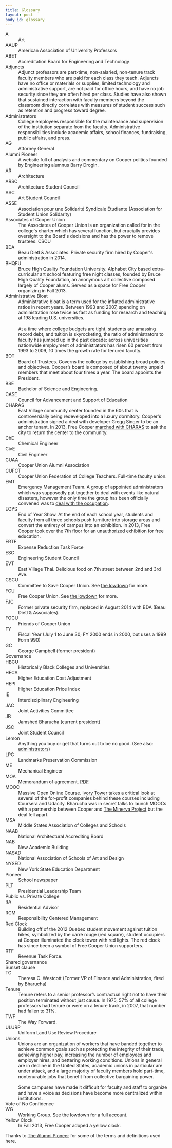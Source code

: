 ```yaml
---
title: Glossary
layout: post
body_id: glossary
---
```

<dl>
	<dt id="a">A</dt><dd>Art</dd>
	<dt id="aaup">AAUP</dt><dd>American Association of University Professors </dd>
	<dt id="abet">ABET</dt><dd>Accreditation Board for Engineering and Technology</dd>
	<dt id="adjuncts">Adjuncts</dt><dd>Adjunct professors are part-time, non-salaried, non-tenure track faculty members who are paid for each class they teach. Adjuncts have no office or materials or supplies, limited technology and administrative support, are not paid for office hours, and have no job security since they are often hired per class. Studies have also shown that sustained interaction with faculty members beyond the classroom directly correlates with measures of student success such as retention and progress toward degree. </dd>
	<dt id="administrators">Administrators</dt><dd>College employees responsible for the maintenance and supervision of the institution separate from the faculty. Administrative responsibilities include academic affairs, school finances, fundraising, public affairs, and press. </dd>
	<dt id="ag">AG</dt><dd>Attorney General</dd>
	<dt id="alumni-pioneer">Alumni Pioneer</dt><dd>A website full of analysis and commentary on Cooper politics founded by Engineering alumnus Barry Drogin.</dd>
	<dt id="ar">AR</dt><dd>Architecture</dd>
	<dt id="archsc">ARSC</dt><dd>Architecture Student Council</dd>
	<dt id="asc">ASC</dt><dd>Art Student Council</dd>
	<dt id="asse">ASSE</dt><dd>Association pour une Solidarité Syndicale Étudiante (Association for Student Union Solidarity)</dd>
	<dt id="associates-of-cooper-union">Associates of Cooper Union</dt><dd>The Associates of Cooper Union is an organization called for in the college's charter which has several function, but crucially provides oversight to the Board's decisions and has the power to remove trustees. CSCU</dd>
	<dt id="bda">BDA</dt><dd>Beau Dietl &amp; Associates. Private security firm hired by Cooper's administration in 2014.</dd>
	<dt id="bhqfu">BHQFU</dt><dd>Bruce High Quality Foundation University. Alphabet City based extra-curricular art school featuring free night classes, founded by Bruce High Quality Foundation, an anonymous art collective composed largely of Cooper alums. Served as a space for Free Cooper organizing in Fall 2013.</dd>
	<dt id="bloat">Administrative Bloat</dt><dd>Administrative bloat is a term used for the inflated administrative ratios in recent years. Between 1993 and 2007, spending on administration rose twice as fast as funding for research and teaching at 198 leading U.S. universities.<br><br>At a time where college budgets are tight, students are amassing record debt, and tuition is skyrocketing, the ratio of administrators to faculty has jumped up  in the past decade: across universities nationwide employment of administrators has risen 60 percent from 1993 to 2009, 10 times the growth rate for tenured faculty.</dd>
	<dt id="bot">BOT</dt><dd>Board of Trustees. Governs the college by establishing broad policies and objectives. Cooper’s board is composed of about twenty unpaid members that meet about four times a year. The board appoints the President.</dd>
	<dt id="bse">BSE</dt><dd>Bachelor of Science and Engineering.</dd>
	<dt id="case">CASE</dt><dd>Council for Advancement and Support of Education</dd>
	<dt id="charas">CHARAS</dt><dd>East Village community center founded in the 60s that is controversially being redeveloped into a luxury dormitory. Cooper's administration signed a deal with developer Gregg Singer to be an anchor tenant. In 2013, Free Cooper <a href="http://freecooperunion.org/disorientation/timeline/#54">marched with CHARAS</a> to ask the city to return the center to the community.</dd>
	<dt id="che">ChE</dt><dd>Chemical Engineer</dd>
	<dt id="cive">CivE</dt><dd>Civil Engineer</dd>
	<dt id="cuaa">CUAA</dt><dd>Cooper Union Alumni Association</dd>
	<dt id="cucft">CUFCT</dt><dd>Cooper Union Federation of College Teachers. Full-time faculty union.</dd>
	<dt id="emt">EMT</dt><dd>Emergency Management Team. A group of appointed administrators which was supposedly put together to deal with events like natural disasters, however the only time the group has been officially convened was to <a href="http://freecooperunion.org/disorientation/timeline/#49">deal with the occupation</a>.</dd>
	<dt id="eoys">EOYS</dt><dd>End of Year Show. At the end of each school year, students and faculty from all three schools push furniture into storage areas and convert the entirety of campus into an exhibition. In 2013, Free Cooper took over the 7th floor for an unauthorized exhibition for free education.</dd>
	<dt id="ertf">ERTF</dt><dd>Expense Reduction Task Force</dd>
	<dt id="esc">ESC</dt><dd>Engineering Student Council</dd>
	<dt id="evt">EVT</dt><dd>East Village Thai. Delicious food on 7th street between 2nd and 3rd Ave.</dd>
	<dt id="fcu">CSCU</dt><dd>Committee to Save Cooper Union. See <a href="{{site.baseurl}}/legal-action-and-the-committee-to-save-cooper-union/#content">the lowdown</a> for more.</dd>
	<dt id="fcu">FCU</dt><dd>Free Cooper Union. See <a href="{{site.baseurl}}/direct-action-and-free-cooper-union/#content">the lowdown</a> for more.</dd>
	<dt id="fjc">FJC</dt><dd>Former private security firm, replaced in August 2014 with BDA (Beau Dietl &amp; Associates).</dd>
	<dt id="focu">FOCU</dt><dd>Friends of Cooper Union</dd>
	<dt id="fy">FY</dt><dd>Fiscal Year (July 1 to June 30; FY 2000 ends in 2000, but uses a 1999 Form 990)</dd>
	<dt id="gc">GC</dt><dd>George Campbell (former president)</dd>
	<dt id="governance">Governance</dt><dd></dd>
	<dt id="hbcu">HBCU</dt><dd>Historically Black Colleges and Universities</dd>
	<dt id="heca">HECA</dt><dd>Higher Education Cost Adjustment</dd>
	<dt id="hepi">HEPI</dt><dd>Higher Education Price Index</dd>
	<dt id="ie">IE</dt><dd> Interdisciplinary Engineering</dd>
	<dt id="jac">JAC</dt><dd>Joint Activities Committee</dd>
	<dt id="jb">JB</dt><dd>Jamshed Bharucha (current president)</dd>
	<dt id="jsc">JSC</dt><dd>Joint Student Council</dd>
	<dt id="lemon">Lemon</dt><dd>Anything you buy or get that turns out to be no good. (See also: <a href="#administrators">administrators</a>)</dd>
	<dt id="lpc">LPC</dt><dd> Landmarks Preservation Commission</dd>
	<dt id="me">ME</dt><dd>Mechanical Engineer</dd>
	<dt id="moa">MOA</dt><dd>Memorandum of agreement. <a href="http://www.cualumni.com/s/1289/images/editor_documents/cuaa_handbook.pdf">PDF</a></dd>
	<dt id="mooc">MOOC</dt><dd>Massive Open Online Course. <a href="{{site.baseurl}}/ivory-tower">Ivory Tower</a> takes a critical look at several of the for-profit companies behind these courses including Coursera and Udacity. Bharucha was in secret talks to launch MOOCs with a partnership between Cooper and <a href="http://en.wikipedia.org/wiki/Minerva_Schools_at_KGI">The Minerva Project</a> but the deal fell apart.</dd>
	<dt id="msa">MSA</dt><dd>Middle States Association of Colleges and Schools</dd>
	<dt id="naab">NAAB</dt><dd>National Architectural Accrediting Board</dd>
	<dt id="nab">NAB</dt><dd>New Academic Building</dd>
	<dt id="nasad">NASAD</dt><dd>National Association of Schools of Art and Design</dd>
	<dt id="nysed">NYSED</dt><dd>New York State Education Department</dd>
	<dt id="pioneer">Pioneer</dt><dd>School newspaper</dd>
	<dt id="plt">PLT</dt><dd>Presidential Leadership Team</dd>
	<dt id="public-vs-private-college">Public vs. Private College</dt><dd></dd>
	<dt id="ra">RA</dt><dd>Residential Advisor</dd>
	<dt id="rcm">RCM</dt><dd>Responsibility Centered Management</dd>
	<dt id="red-clock">Red Clock</dt><dd>Building off of the 2012 Quebec student movement against tuition hikes, symbolized by the carré rouge (red square), student occupiers at Cooper illuminated the clock tower with red lights. The red clock has since been a symbol of Free Cooper Union supporters.</dd>
	<dt id="rtf">RTF</dt><dd>Revenue Task Force.</dd>
	<dt id="shared-governance">Shared governance</dt><dd></dd>
	<dt id="sunset-clause">Sunset clause</dt><dd></dd>
	<dt id="tc">TC</dt><dd>Theresa C. Westcott (Former VP of Finance and Administration, fired by Bharucha)</dd>
	<dt id="tenure">Tenure</dt><dd>Tenure refers to a senior professor’s contractual right not to have their position terminated without just cause. In 1975, 57% of all college professors had tenure or were on a tenure track, in 2007, that number had fallen to 31%. </dd>
	<dt id="twf">TWF</dt><dd>The Way Forward.</dd>
	<dt id="ulurp">ULURP</dt><dd>Uniform Land Use Review Procedure</dd>
	<dt id="unions">Unions</dt><dd>Unions are an organization of workers that have banded together to achieve common goals such as protecting the integrity of their trade, achieving higher pay, increasing the number of employees and employer hires, and bettering working conditions. Unions in general are in decline in the United States, academic unions in particular are under attack, and a large majority of faculty members hold part-time, nontenurable jobs that benefit from collective bargaining power.<br><br>Some campuses have made it difficult for faculty and staff to organize and have a voice as decisions have become more centralized within institutions.</dd>
	<dt id="vote-of-no-confidence">Vote of No Confidence</dt><dd></dd>
	<dt id="wg">WG</dt><dd>Working Group. See <a href="{{site.baseurl}}/working-group/#content"></a>the lowdown</a> for a full account.</dd>
	<dt id="yellow-clock">Yellow Clock</dt><dd>In Fall 2013, Free Cooper adoped a yellow clock.</dd>
<!--<dt id=""></dt><dd></dd>-->
</dl>

Thanks to [The Alumni Pioneer](http://www.notnicemusic.com/nicknames.pdf) for some of the terms and definitions used here.